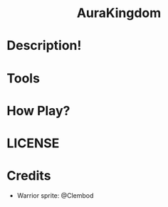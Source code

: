<h1 align="center">AuraKingdom</h1>

# Description!

# Tools

# How Play?

# LICENSE

# Credits

- Warrior sprite: @Clembod
